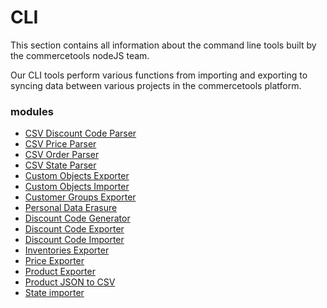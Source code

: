 # CLI

This section contains all information about the command line tools built by the commercetools nodeJS team.

Our CLI tools perform various functions from importing and exporting to syncing data between various projects in the commercetools platform.

### modules

* [CSV Discount Code Parser](/cli/csv-parser-discount-code.md)
* [CSV Price Parser](/cli/csv-parser-price.md)
* [CSV Order Parser](/cli/csv-parser-orders.md)
* [CSV State Parser](/cli/csv-parser-state.md)
* [Custom Objects Exporter](/cli/custom-objects-exporter.md)
* [Custom Objects Importer](/cli/custom-objects-importer.md)
* [Customer Groups Exporter](/cli/customer-groups-exporter.md)
* [Personal Data Erasure](/cli/personal-data-erasure.md)
* [Discount Code Generator](/cli/discount-code-generator.md)
* [Discount Code Exporter](/cli/discount-code-exporter.md)
* [Discount Code Importer](/cli/discount-code-importer.md)
* [Inventories Exporter](/cli/inventories-exporter.md)
* [Price Exporter](/cli/price-exporter.md)
* [Product Exporter](/cli/product-exporter.md)
* [Product JSON to CSV](/cli/product-json-to-csv.md)
* [State importer](/cli/state-importer.md)
